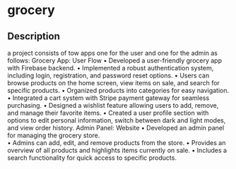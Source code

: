 # grocery
## Description
a project consists of tow apps one for the user and one for the admin as follows:
   Grocery App: User Flow
    •	Developed a user-friendly grocery app with Firebase backend.
    •	Implemented a robust authentication system, including login, registration, and password reset options.
    •	Users can browse products on the home screen, view items on sale, and search for specific products.
    •	Organized products into categories for easy navigation.
    •	Integrated a cart system with Stripe payment gateway for seamless purchasing.
    •	Designed a wishlist feature allowing users to add, remove, and manage their favorite items.
    •	Created a user profile section with options to edit personal information, switch between dark and light modes, and view order history.
  Admin Panel: Website
    •	Developed an admin panel for managing the grocery store.  
    •	Admins can add, edit, and remove products from the store.
    •	Provides an overview of all products and highlights items currently on sale.
    •	Includes a search functionality for quick access to specific products.

